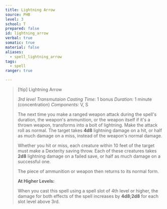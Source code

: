 ```yaml
---
title: Lightning Arrow
source: PHB
level: 3
school: T
prepared: false
id: lightning_arrow
verbal: true
somatic: true
material: false
aliases:
  - spell_lightning_arrow
tags:
  - spell
ranger: true

---
```

>[!tip] Lightning Arrow
>
> *3rd level Transmutaion*
> *Casting Time:* 1 bonus
> *Duration:* 1 minute (concentration)
> *Components:* V, S
>
>The next time you make a ranged weapon attack during the spell's duration, the weapon's ammunition, or the weapon itself if it's a thrown weapon, transforms into a bolt of lightning. Make the attack roll as normal. The target takes **4d8** lightning damage on a hit, or half as much damage on a miss, instead of the weapon's normal damage.
>
>Whether you hit or miss, each creature within 10 feet of the target must make a Dexterity saving throw. Each of these creatures takes **2d8** lightning damage on a failed save, or half as much damage on a successful one.
>
>The piece of ammunition or weapon then returns to its normal form.
>
>**At Higher Levels:**
>
>When you cast this spell using a spell slot of 4th level or higher, the damage for both effects of the spell increases by **4d8;2d8** for each slot level above 3rd.
>

